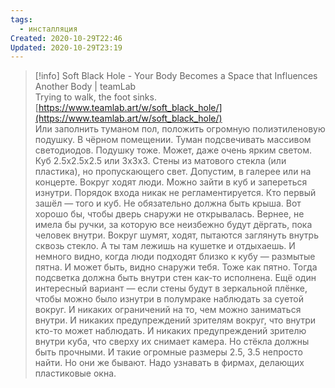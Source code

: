 ```yaml
---
tags:
  - инсталляция
Created: 2020-10-29T22:46
Updated: 2020-10-29T23:19
---
```

> [!info] Soft Black Hole - Your Body Becomes a Space that Influences Another Body | teamLab  
> Trying to walk, the foot sinks.  
> [https://www.teamlab.art/w/soft_black_hole/](https://www.teamlab.art/w/soft_black_hole/)  
Или заполнить туманом пол, положить огромную полиэтиленовую подушку. В чёрном помещении. Туман подсвечивать массивом светодиодов. Подушку тоже. Может, даже очень ярким светом.
Куб 2.5х2.5х2.5 или 3х3х3. Стены из матового стекла (или пластика), но пропускающего свет. Допустим, в галерее или на концерте. Вокруг ходят люди. Можно зайти в куб и запереться изнутри. Порядок входа никак не регламентируется. Кто первый зашёл — того и куб. Не обязательно должна быть крыша. Вот хорошо бы, чтобы дверь снаружи не открывалась. Вернее, не имела бы ручки, за которую все неизбежно будут дёргать, пока человек внутри.
Вокруг шумят, ходят, пытаются заглянуть внутрь сквозь стекло. А ты там лежишь на кушетке и отдыхаешь. И немного видно, когда люди подходят близко к кубу — размытые пятна. И может быть, видно снаружи тебя. Тоже как пятно. Тогда подсветка должна быть внутри стен как-то исполнена.
Ещё один интересный вариант — если стены будут в зеркальной плёнке, чтобы можно было изнутри в полумраке наблюдать за суетой вокруг. И никаких ограничений на то, чем можно заниматься внутри. И никаких предупреждений зрителям вокруг, что внутри кто-то может наблюдать. И никаких предупреждений зрителю внутри куба, что сверху их снимает камера.
Но стёкла должны быть прочными. И такие огромные размеры 2.5, 3.5 непросто найти. Но они же бывают. Надо узнавать в фирмах, делающих пластиковые окна.